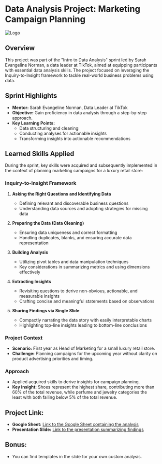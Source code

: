 # Data Analysis Project: Marketing Campaign Planning

![Logo](https://my.sectionschool.com/images/Section_Logo_RGB_Black_3x.png)

## Overview
This project was part of the "Intro to Data Analysis" sprint led by Sarah Evangeline Norman, a data leader at TikTok, aimed at equipping participants with essential data analysis skills. The project focused on leveraging the Inquiry-to-Insight framework to tackle real-world business problems using data.

## Sprint Highlights
- **Mentor:** Sarah Evangeline Norman, Data Leader at TikTok
- **Objective:** Gain proficiency in data analysis through a step-by-step approach.
- **Key Learning Points:**
  - Data structuring and cleaning
  - Conducting analyses for actionable insights
  - Transforming insights into actionable recommendations

## Learned Skills Applied
During the sprint, key skills were acquired and subsequently implemented in the context of planning marketing campaigns for a luxury retail store:

### Inquiry-to-Insight Framework
1. **Asking the Right Questions and Identifying Data**
   - Defining relevant and discoverable business questions
   - Understanding data sources and adopting strategies for missing data

2. **Preparing the Data (Data Cleaning)**
   - Ensuring data uniqueness and correct formatting
   - Handling duplicates, blanks, and ensuring accurate data representation

3. **Building Analysis**
   - Utilizing pivot tables and data manipulation techniques
   - Key considerations in summarizing metrics and using dimensions effectively

4. **Extracting Insights**
   - Revisiting questions to derive non-obvious, actionable, and measurable insights
   - Crafting concise and meaningful statements based on observations

5. **Sharing Findings via Single Slide**
   - Compactly narrating the data story with easily interpretable charts
   - Highlighting top-line insights leading to bottom-line conclusions

### Project Context
- **Scenario:** First year as Head of Marketing for a small luxury retail store.
- **Challenge:** Planning campaigns for the upcoming year without clarity on product advertising priorities and timing.

### Approach
- Applied acquired skills to derive insights for campaign planning.
- **Key insight:** Shoes represent the highest share, contributing more than 60% of the total revenue, while perfume and jewelry categories the least with both falling below 5% of the total revenue.

## Project Link:
- **Google Sheet:** [Link to the Google Sheet containing the analysis](https://docs.google.com/spreadsheets/d/1Ryn3-6vBH8RA6wPIzNl1BIa5xU-DSi9TZPVqznsTbNk/edit?usp=sharing)
- **Presentation Slide:** [Link to the presentation summarizing findings](https://docs.google.com/presentation/d/1pwWMboAhIS0bcoQpzlMlG3Wk1osipW4GlpCftk0rHc4/edit?usp=sharing)

## Bonus:
- You can find templates in the slide for your own custom analysis.
